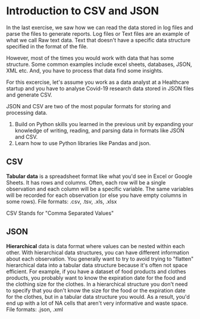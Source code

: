 # Introduction to CSV and JSON

In the last exercise, we saw how we can read the data stored in log files and parse the files to generate reports.
Log files or Text files are an example of what we call Raw text data. Text that doesn't have a specific data structure specified in the format of the file.

However, most of the times you would work with data that has some structure. Some common examples include excel sheets, databases, JSON, XML etc. And, you have to process that data find some insights.


For this excercise, let's assume you work as a data analyst at a Healthcare startup and you have to analyse Covid-19 research data stored in JSON files and generate CSV.


JSON and CSV are two of the most popular formats for storing and processing data.


1. Build on Python skills you learned in the previous unit by expanding your knowledge of writing, reading, and parsing data in formats like JSON and CSV.
2. Learn how to use Python libraries like Pandas and json.


## CSV

**Tabular data** is a spreadsheet format like what you'd see in Excel or Google Sheets. It has rows and columns. Often, each row will be a single observation and each column will be a specific variable. The same variables will be recorded for each observation (or else you have empty columns in some rows).
File formats: .csv, .tsv, .xls, .xlsx

CSV Stands for "Comma Separated Values"


## JSON

**Hierarchical** data is data format where values can be nested within each other. With hierarchical data structures, you can have different information about each observation. You generally want to try to avoid trying to "flatten" hierarchical data into a tabular data structure because it's often not space efficient. For example, if you have a dataset of food products and clothes products, you probably want to know the expiration date for the food and the clothing size for the clothes. In a hierarchical structure you don't need to specify that you don't know the size for the food or the expiration date for the clothes, but in a tabular data structure you would. As a result, you'd end up with a lot of NA cells that aren't very informative and waste space.
File formats: .json, .xml